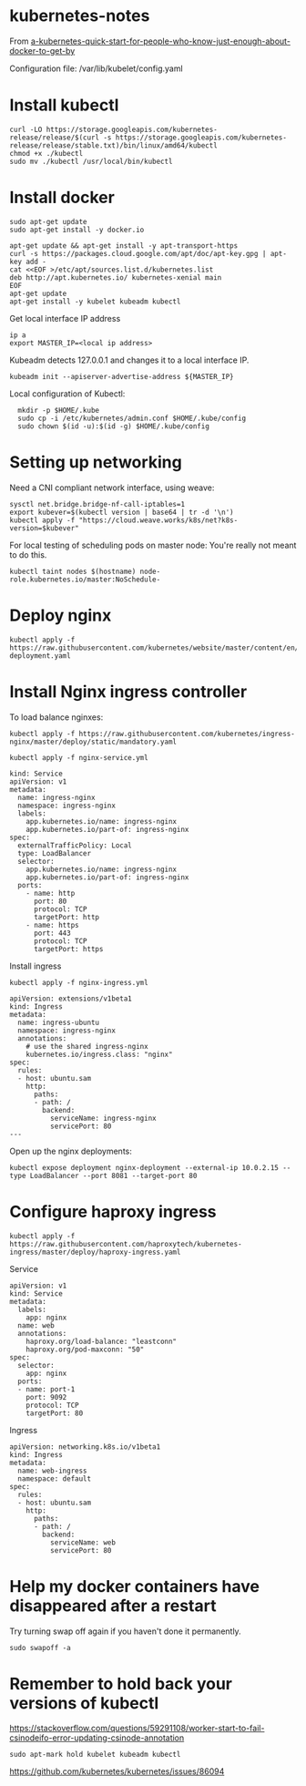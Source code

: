 # kubernetes-notes

From [a-kubernetes-quick-start-for-people-who-know-just-enough-about-docker-to-get-by](https://blog.sourcerer.io/a-kubernetes-quick-start-for-people-who-know-just-enough-about-docker-to-get-by-71c5933b4633)

 Configuration file: /var/lib/kubelet/config.yaml

# Install kubectl

```
curl -LO https://storage.googleapis.com/kubernetes-release/release/$(curl -s https://storage.googleapis.com/kubernetes-release/release/stable.txt)/bin/linux/amd64/kubectl
chmod +x ./kubectl
sudo mv ./kubectl /usr/local/bin/kubectl
```

# Install docker

```
sudo apt-get update
sudo apt-get install -y docker.io
```

```
apt-get update && apt-get install -y apt-transport-https
curl -s https://packages.cloud.google.com/apt/doc/apt-key.gpg | apt-key add -
cat <<EOF >/etc/apt/sources.list.d/kubernetes.list
deb http://apt.kubernetes.io/ kubernetes-xenial main
EOF
apt-get update
apt-get install -y kubelet kubeadm kubectl

```

Get local interface IP address
```
ip a
export MASTER_IP=<local ip address>
```


Kubeadm detects 127.0.0.1 and changes it to a local interface IP.

```
kubeadm init --apiserver-advertise-address ${MASTER_IP}
```

Local configuration of Kubectl:

```
  mkdir -p $HOME/.kube
  sudo cp -i /etc/kubernetes/admin.conf $HOME/.kube/config
  sudo chown $(id -u):$(id -g) $HOME/.kube/config

```

# Setting up networking

Need a CNI compliant network interface, using weave:

```
sysctl net.bridge.bridge-nf-call-iptables=1
export kubever=$(kubectl version | base64 | tr -d '\n')
kubectl apply -f "https://cloud.weave.works/k8s/net?k8s-version=$kubever"
```

For local testing of scheduling pods on master node: You're really not meant to do this.

```
kubectl taint nodes $(hostname) node-role.kubernetes.io/master:NoSchedule-
```

# Deploy nginx

```
kubectl apply -f https://raw.githubusercontent.com/kubernetes/website/master/content/en/examples/controllers/nginx-deployment.yaml
```

# Install Nginx ingress controller

To load balance nginxes:

```
kubectl apply -f https://raw.githubusercontent.com/kubernetes/ingress-nginx/master/deploy/static/mandatory.yaml
```

```
kubectl apply -f nginx-service.yml
```

```
kind: Service
apiVersion: v1
metadata:
  name: ingress-nginx
  namespace: ingress-nginx
  labels:
    app.kubernetes.io/name: ingress-nginx
    app.kubernetes.io/part-of: ingress-nginx
spec:
  externalTrafficPolicy: Local
  type: LoadBalancer
  selector:
    app.kubernetes.io/name: ingress-nginx
    app.kubernetes.io/part-of: ingress-nginx
  ports:
    - name: http
      port: 80
      protocol: TCP
      targetPort: http
    - name: https
      port: 443
      protocol: TCP
      targetPort: https
```

Install ingress

```
kubectl apply -f nginx-ingress.yml
```

```
apiVersion: extensions/v1beta1
kind: Ingress
metadata:
  name: ingress-ubuntu
  namespace: ingress-nginx
  annotations:
    # use the shared ingress-nginx
    kubernetes.io/ingress.class: "nginx"
spec:
  rules:
  - host: ubuntu.sam
    http:
      paths:
      - path: /
        backend:
          serviceName: ingress-nginx
          servicePort: 80
---
```

Open up the nginx deployments:
```
kubectl expose deployment nginx-deployment --external-ip 10.0.2.15 --type LoadBalancer --port 8081 --target-port 80
```

# Configure haproxy ingress

```
kubectl apply -f https://raw.githubusercontent.com/haproxytech/kubernetes-ingress/master/deploy/haproxy-ingress.yaml
```

Service
```
apiVersion: v1
kind: Service
metadata:
  labels:
    app: nginx
  name: web
  annotations:
    haproxy.org/load-balance: "leastconn"
    haproxy.org/pod-maxconn: "50"
spec:
  selector:
    app: nginx
  ports:
  - name: port-1
    port: 9092
    protocol: TCP
    targetPort: 80
```

Ingress

```
apiVersion: networking.k8s.io/v1beta1
kind: Ingress
metadata:
  name: web-ingress
  namespace: default
spec:
  rules:
  - host: ubuntu.sam
    http:
      paths:
      - path: /
        backend:
          serviceName: web
          servicePort: 80   
```


# Help my docker containers have disappeared after a restart

Try turning swap off again if you haven't done it permanently.

```
sudo swapoff -a
```

# Remember to hold back your versions of kubectl

https://stackoverflow.com/questions/59291108/worker-start-to-fail-csinodeifo-error-updating-csinode-annotation

```
sudo apt-mark hold kubelet kubeadm kubectl
```

https://github.com/kubernetes/kubernetes/issues/86094
